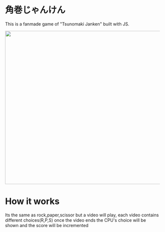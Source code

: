 # 角巻じゃんけん

This is a fanmade game of "Tsunomaki Janken" built with JS.

<img src="https://github.com/nothoru/Tsunomaki-Janken/blob/main/images/rps.png" width='1000' height='500'>

# How it works
Its the same as rock,paper,scissor but a video will play, each video contains different choices(R,P,S) once the video ends the CPU's choice will be shown and the score will be incremented 
